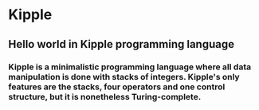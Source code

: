 # Kipple
## Hello world in Kipple programming language

### Kipple is a minimalistic programming language where all data manipulation is done with stacks of integers. Kipple's only features are the stacks, four operators and one control structure, but it is nonetheless Turing-complete.